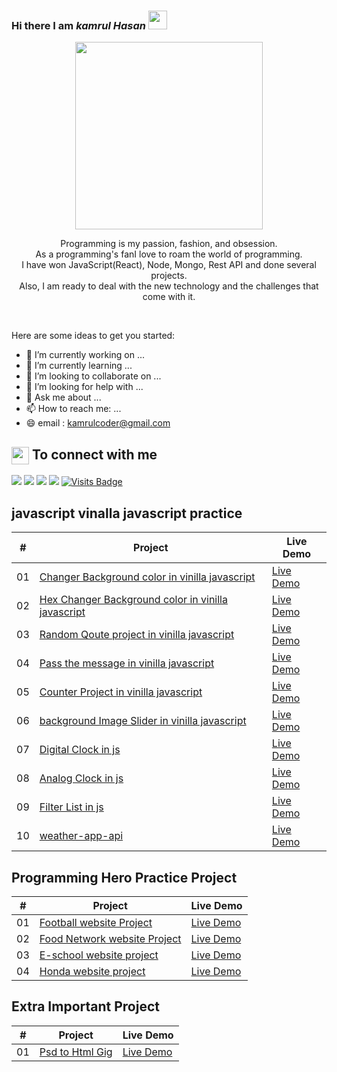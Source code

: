 ### Hi there  I am _**kamrul Hasan**_   <img src="https://camo.githubusercontent.com/e8e7b06ecf583bc040eb60e44eb5b8e0ecc5421320a92929ce21522dbc34c891/68747470733a2f2f6d656469612e67697068792e636f6d2f6d656469612f6876524a434c467a6361737252346961377a2f67697068792e676966" width="30" height="30" >

<p align="center">
<img src="https://user-images.githubusercontent.com/22797857/90096358-dba16400-dd54-11ea-8e44-e181ada72661.gif" width="300" height="300" align="center">
</p>

<p align="center">Programming is my passion, fashion, and obsession. <br>  As a programming's fanI love to roam the world of programming.<br/> I have won JavaScript(React), Node, Mongo, Rest API and done several projects. <br>  Also, I am ready to deal with the new  technology and the challenges that come with it. </p><br/>
                                        



Here are some ideas to get you started:

- 🔭 I’m currently working on ...
- 🌱 I’m currently learning ...
- 👯 I’m looking to collaborate on ...
- 🤔 I’m looking for help with ...
- 💬 Ask me about ...
- 📫 How to reach me: ...
- 😄 email : kamrulcoder@gmail.com

<summary><h2><img src="https://emojis.slackmojis.com/emojis/images/1579216111/7550/pikachu_wave.gif?1579216111" align="center"
                width="28" /> To connect with me</h2></summary>

<p align = "center">
 
[<img src="https://img.shields.io/badge/twitter-%231DA1F2.svg?&style=for-the-badge&logo=twitter&logoColor=white" />](https://twitter.com/AdnanSarkar14) 
[<img src="https://img.shields.io/badge/linkedin-%230077B5.svg?&style=for-the-badge&logo=linkedin&logoColor=white" />](https://www.linkedin.com/in/adnan-sarkar-8b54341a0/)
[<img src = "https://img.shields.io/badge/instagram-%23E4405F.svg?&style=for-the-badge&logo=instagram&logoColor=white">](https://www.instagram.com/_a_d_u_v_a_i_/)
[<img src="https://img.shields.io/badge/facebook-%231877F2.svg?&style=for-the-badge&logo=facebook&logoColor=white" />](https://www.facebook.com/adnansarkaraduvai/) 
[![Visits Badge](https://badges.pufler.dev/visits/Aduvai1/Aduvai1?style=for-the-badge)](https://github.com/Aduvai1)

</p>


 ## javascript vinalla javascript  practice 


|  #  | Project                                                                                                                     | Live Demo                                                                         |
| :-: | --------------------------------------------------------------------------------------------------------------------------- | --------------------------------------------------------------------------------- |
| 01  | [Changer Background color in vinilla javascript ](https://github.com/kamrulcoder/change-background-color)                             | [Live Demo](https://kamrulcoder.github.io/change-background-color/)               |
| 02  | [Hex Changer Background color in vinilla javascript ](https://github.com/kamrulcoder/hex-change-background-color)                               | [Live Demo](https://kamrulcoder.github.io/hex-change-background-color/)               |
| 03  | [Random Qoute project  in vinilla javascript ](https://github.com/kamrulcoder/random-quotes-project)                       | [Live Demo](https://kamrulcoder.github.io/random-quotes-project/)                    |
| 04  | [ Pass the message  in vinilla javascript](https://github.com/kamrulcoder/pass-the-message-vinilla-js)                            | [Live Demo](https://kamrulcoder.github.io/pass-the-message-vinilla-js/)              |
| 05  | [Counter Project   in vinilla javascript ](https://github.com/kamrulcoder/counter-project-vinilla-js)                               | [Live Demo](https://kamrulcoder.github.io/counter-project-vinilla-js/)               |
| 06  | [background  Image  Slider   in vinilla javascript](https://github.com/kamrulcoder/background-image-slider/)                               | [Live Demo](https://kamrulcoder.github.io/background-image-slider/)                |
| 07  |  [Digital Clock in js](https://github.com/kamrulcoder/digital-clock-js)                       | [Live Demo](https://kamrulcoder.github.io/digital-clock-js/)                      |
| 08 | [Analog Clock in js](https://github.com/kamrulcoder/analog-clock-js)                             | [Live Demo](https://kamrulcoder.github.io/analog-clock-js/)              |
| 09  | [Filter List in js](https://github.com/kamrulcoder/filter-list-js)                               | [Live Demo](https://kamrulcoder.github.io/filter-list-js/)               |
| 10  | [weather-app-api](https://github.com/kamrulcoder/weather-app-api)                               | [Live Demo](https://kamrulcoder.github.io/weather-app-api/)               |




 ## Programming  Hero Practice Project 


|  #  | Project                                                                                                                     | Live Demo                                                                         |
| :-: | --------------------------------------------------------------------------------------------------------------------------- | --------------------------------------------------------------------------------- |
| 01  | [Football  website  Project  ](https://github.com/kamrulcoder/football-website)                             | [Live Demo](https://kamrulcoder.github.io/football-website/)               |
| 02  | [Food Network website Project](https://github.com/kamrulcoder/food-network)                               | [Live Demo](https://kamrulcoder.github.io/food-network/)                |
| 03  | [E-school website project](https://github.com/kamrulcoder/e-school)                       | [Live Demo](https://kamrulcoder.github.io/e-school/) |
| 04  | [Honda website project](https://github.com/kamrulcoder/honda-project)                             | [Live Demo](https://honda-website-project.netlify.app/)              |



 ## Extra Important  Project  


|  #  | Project                                                                                                                     | Live Demo                                                                         |
| :-: | --------------------------------------------------------------------------------------------------------------------------- | --------------------------------------------------------------------------------- |
| 01  | [Psd to Html Gig  ](https://github.com/kamrulcoder/psd-to-html-gig)                             | [Live Demo](https://kamrulcoder.github.io/psd-to-html-gig/)               |








